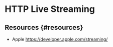 # HTTP Live Streaming


## Resources {#resources}

-   Apple <https://developer.apple.com/streaming/>
